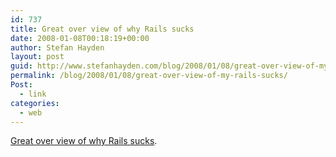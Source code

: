 ```yaml
---
id: 737
title: Great over view of why Rails sucks
date: 2008-01-08T00:18:19+00:00
author: Stefan Hayden
layout: post
guid: http://www.stefanhayden.com/blog/2008/01/08/great-over-view-of-my-rails-sucks/
permalink: /blog/2008/01/08/great-over-view-of-my-rails-sucks/
Post:
  - link
categories:
  - web
---
```

<a href="http://blog.dreamhost.com/2008/01/07/how-ruby-on-rails-could-be-much-better/">Great over view of why Rails sucks</a>.